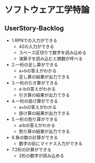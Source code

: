 # ソフトウェア工学特論

## UserStory-Backlog

- 1.RPNでの入力ができる
  - 42の入力ができる
  - スペース区切りで数字を読み込める
  - 演算子を読み込むと関数が呼べる
- 2.一桁の足し算ができる
  - a+bの答えがわかる
  - 足し算の結果が出力できる
- 3.一桁の引き算ができる
  - a-bの答えがわかる
  - 引き算の結果が出力できる
- 4.一桁の掛け算ができる
  - a×bの答えがわかる
  - 掛け算の結果が出力できる
- 5.一桁の割り算ができる
  - a/bの答えがわかる
  - 割り算の結果が出力できる
- 6.負の数の計算ができる
  - 数字の前にマイナス入力ができる
- 7.2桁の計算ができる
  - 2桁の数字が読み込める

